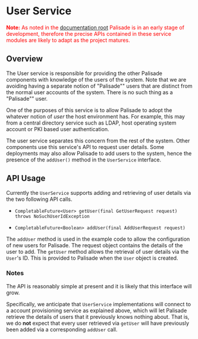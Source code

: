 # User Service

<span style="color:red">**Note:** As noted in the [documentation root](../README.md) Palisade is in an early stage of development, therefore the precise APIs contained in these service modules are likely to adapt as the project matures.</span>

## Overview
The User service is responsible for providing the other Palisade components with knowledge of the users of the system. Note that we are avoiding having a separate notion of "Palisade"" users that are distinct from the normal user accounts of the system. There is no such thing as a "Palisade"" user.

One of the purposes of this service is to allow Palisade to adopt the whatever notion of *user* the host environment has. For example, this may from a central directory service such as LDAP, host operating system account or PKI based user authentication.

The user service separates this concern from the rest of the system. Other components use this service's API to request user details. Some deployments may also allow Palisade to add users to the system, hence the presence of the `addUser()` method in the `UserService` interface.

## API Usage

Currently the `UserService` supports adding and retrieving of user details via the two following API calls.

* `CompletableFuture<User> getUser(final GetUserRequest request) throws NoSuchUserIdException`

* `CompletableFuture<Boolean> addUser(final AddUserRequest request)`

The `addUser` method is used in the example code to allow the configuration of new users for Palisade. The request object contains the details of the user to add. The `getUser` method allows the retrieval of user details via the `User`'s ID. This is provided to Palisade when the `User` object is created.

### Notes

The API is reasonably simple at present and it is likely that this interface will grow.

Specifically, we anticipate that `UserService` implementations will connect to a account provisioning service as explained above, which will let Palisade retrieve the details of users that it previously knows nothing about. That is, we do **not** expect that every user retrieved via `getUser` will have previously been added via a corresponding `addUser` call.